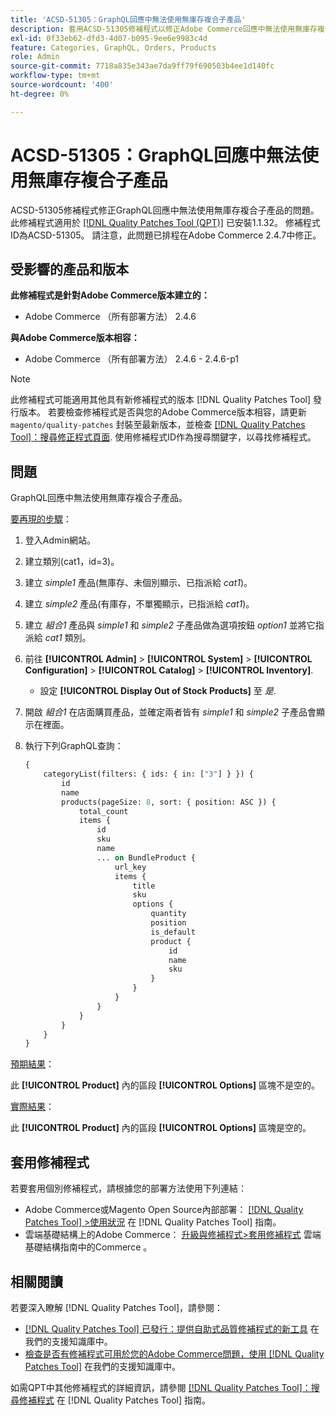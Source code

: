 ```yaml
---
title: 'ACSD-51305：GraphQL回應中無法使用無庫存複合子產品'
description: 套用ACSD-51305修補程式以修正Adobe Commerce回應中無法使用無庫存複合子產品的GraphQL問題。
exl-id: 0f33eb62-dfd3-4d07-b095-9ee6e9983c4d
feature: Categories, GraphQL, Orders, Products
role: Admin
source-git-commit: 7718a835e343ae7da9ff79f690503b4ee1d140fc
workflow-type: tm+mt
source-wordcount: '400'
ht-degree: 0%

---
```


# ACSD-51305：GraphQL回應中無法使用無庫存複合子產品

ACSD-51305修補程式修正GraphQL回應中無法使用無庫存複合子產品的問題。 此修補程式適用於 [[!DNL Quality Patches Tool (QPT)]](/help/announcements/adobe-commerce-announcements/magento-quality-patches-released-new-tool-to-self-serve-quality-patches.md) 已安裝1.1.32。 修補程式ID為ACSD-51305。 請注意，此問題已排程在Adobe Commerce 2.4.7中修正。

## 受影響的產品和版本

**此修補程式是針對Adobe Commerce版本建立的：**

* Adobe Commerce （所有部署方法） 2.4.6

**與Adobe Commerce版本相容：**

* Adobe Commerce （所有部署方法） 2.4.6 - 2.4.6-p1

>[!NOTE]
>
>此修補程式可能適用其他具有新修補程式的版本 [!DNL Quality Patches Tool] 發行版本。 若要檢查修補程式是否與您的Adobe Commerce版本相容，請更新 `magento/quality-patches` 封裝至最新版本，並檢查 [[!DNL Quality Patches Tool]：搜尋修正程式頁面](https://experienceleague.adobe.com/tools/commerce-quality-patches/index.html). 使用修補程式ID作為搜尋關鍵字，以尋找修補程式。

## 問題

GraphQL回應中無法使用無庫存複合子產品。

<u>要再現的步驟</u>：

1. 登入Admin網站。
1. 建立類別(cat1，id=3)。
1. 建立 *simple1* 產品(無庫存、未個別顯示、已指派給 *cat1*)。
1. 建立 *simple2* 產品(有庫存，不單獨顯示，已指派給 *cat1*)。
1. 建立 *組合1* 產品與 *simple1* 和 *simple2* 子產品做為選項按鈕 *option1* 並將它指派給 *cat1* 類別。
1. 前往 **[!UICONTROL Admin]** > **[!UICONTROL System]** > **[!UICONTROL Configuration]** > **[!UICONTROL Catalog]** > **[!UICONTROL Inventory]**.

   * 設定 **[!UICONTROL Display Out of Stock Products]** 至 *是*.

1. 開啟 *組合1* 在店面購買產品，並確定兩者皆有 *simple1* 和 *simple2* 子產品會顯示在裡面。
1. 執行下列GraphQL查詢：

   ```GraphQL
   {
       categoryList(filters: { ids: { in: ["3"] } }) {
           id
           name
           products(pageSize: 8, sort: { position: ASC }) {
               total_count
               items {
                   id
                   sku
                   name
                   ... on BundleProduct {
                       url_key
                       items {
                           title
                           sku
                           options {
                               quantity
                               position
                               is_default
                               product {
                                   id
                                   name
                                   sku
                               }
                           }
                       }
                   }
               }
           }
       }
   }
   ```

<u>預期結果</u>：

此 **[!UICONTROL Product]** 內的區段 **[!UICONTROL Options]** 區塊不是空的。

<u>實際結果</u>：

此 **[!UICONTROL Product]** 內的區段 **[!UICONTROL Options]** 區塊是空的。

## 套用修補程式

若要套用個別修補程式，請根據您的部署方法使用下列連結：

* Adobe Commerce或Magento Open Source內部部署： [[!DNL Quality Patches Tool] >使用狀況](https://experienceleague.adobe.com/docs/commerce-operations/tools/quality-patches-tool/usage.html) 在 [!DNL Quality Patches Tool] 指南。
* 雲端基礎結構上的Adobe Commerce： [升級與修補程式>套用修補程式](https://experienceleague.adobe.com/docs/commerce-cloud-service/user-guide/develop/upgrade/apply-patches.html) 雲端基礎結構指南中的Commerce 。

## 相關閱讀

若要深入瞭解 [!DNL Quality Patches Tool]，請參閱：

* [[!DNL Quality Patches Tool] 已發行：提供自助式品質修補程式的新工具](/help/announcements/adobe-commerce-announcements/magento-quality-patches-released-new-tool-to-self-serve-quality-patches.md) 在我們的支援知識庫中。
* [檢查是否有修補程式可用於您的Adobe Commerce問題，使用 [!DNL Quality Patches Tool]](/help/support-tools/patches-available-in-qpt-tool/check-patch-for-magento-issue-with-magento-quality-patches.md) 在我們的支援知識庫中。

如需QPT中其他修補程式的詳細資訊，請參閱 [[!DNL Quality Patches Tool]：搜尋修補程式](https://experienceleague.adobe.com/tools/commerce-quality-patches/index.html) 在 [!DNL Quality Patches Tool] 指南。
